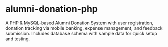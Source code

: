# alumni-donation-php
A PHP &amp; MySQL-based Alumni Donation System with user registration, donation tracking via mobile banking, expense management, and feedback submission. Includes database schema with sample data for quick setup and testing.
